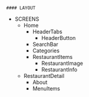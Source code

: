 ```
#### LAYOUT
```

- SCREENS
  - Home
    - HeaderTabs
      - HeaderButton
    - SearchBar
    - Categories
    - RestaurantItems
      - RestaurantImage
      - RestaurantInfo
  - RestaurantDetail
    - About
    - MenuItems
